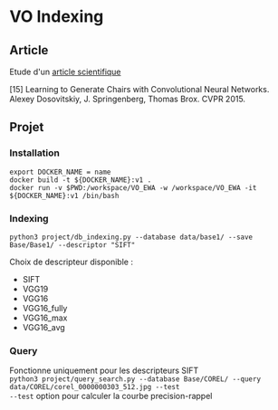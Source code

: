 # VO Indexing

## Article

Etude d'un [article scientifique](ARTICLE.md)

[15] Learning to Generate Chairs with Convolutional Neural Networks. Alexey Dosovitskiy, J. Springenberg, Thomas Brox. CVPR 2015.

## Projet

### Installation
`export DOCKER_NAME = name`  
`docker build -t ${DOCKER_NAME}:v1 .`  
`docker run -v $PWD:/workspace/VO_EWA -w /workspace/VO_EWA -it ${DOCKER_NAME}:v1 /bin/bash`  

### Indexing
`python3 project/db_indexing.py --database data/base1/ --save Base/Base1/ --descriptor "SIFT"`  

Choix de descripteur disponible :
- SIFT
- VGG19
- VGG16
- VGG16_fully
- VGG16_max
- VGG16_avg

### Query
Fonctionne uniquement pour les descripteurs SIFT  
`python3 project/query_search.py --database Base/COREL/ --query data/COREL/corel_0000000303_512.jpg --test`  
`--test` option pour calculer la courbe precision-rappel

